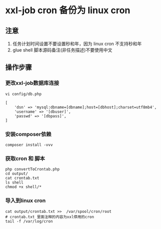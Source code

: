 # xxl-job cron 备份为 linux cron

## 注意
1. 任务计划时间设置不要设置秒和年，因为 linux cron 不支持秒和年
2. glue shell 脚本源码备注(非任务描述)不要使用中文

## 操作步骤

### 更改xxl-job数据库连接
```
vi config/db.php

[
    'dsn' => 'mysql:dbname=[dbname];host=[dbhost];charset=utf8mb4',
    'username' => '[dbuser]',
    'passwd' => '[dbpass]',
]
```

### 安装composer依赖

```
composer install -vvv
```

### 获取cron 和 脚本
```
php convertToCrontab.php
cd output/
cat crontab.txt
ls shell
chmod +x shell/*
```

### 导入到linux cron
```
cat output/crontab.txt >>  /var/spool/cron/root
# crontab.txt 里面注释的内容为xxl停用的cron
tail -f /var/log/cron
```